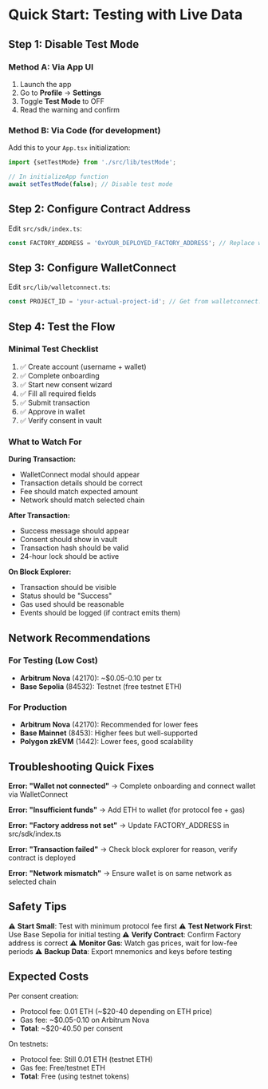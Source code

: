 # Quick Start: Testing with Live Data

## Step 1: Disable Test Mode

### Method A: Via App UI
1. Launch the app
2. Go to **Profile** → **Settings**
3. Toggle **Test Mode** to OFF
4. Read the warning and confirm

### Method B: Via Code (for development)
Add this to your `App.tsx` initialization:

```typescript
import {setTestMode} from './src/lib/testMode';

// In initializeApp function
await setTestMode(false); // Disable test mode
```

## Step 2: Configure Contract Address

Edit `src/sdk/index.ts`:

```typescript
const FACTORY_ADDRESS = '0xYOUR_DEPLOYED_FACTORY_ADDRESS'; // Replace with actual address
```

## Step 3: Configure WalletConnect

Edit `src/lib/walletconnect.ts`:

```typescript
const PROJECT_ID = 'your-actual-project-id'; // Get from walletconnect.com
```

## Step 4: Test the Flow

### Minimal Test Checklist
1. ✅ Create account (username + wallet)
2. ✅ Complete onboarding
3. ✅ Start new consent wizard
4. ✅ Fill all required fields
5. ✅ Submit transaction
6. ✅ Approve in wallet
7. ✅ Verify consent in vault

### What to Watch For

**During Transaction:**
- WalletConnect modal should appear
- Transaction details should be correct
- Fee should match expected amount
- Network should match selected chain

**After Transaction:**
- Success message should appear
- Consent should show in vault
- Transaction hash should be valid
- 24-hour lock should be active

**On Block Explorer:**
- Transaction should be visible
- Status should be "Success"
- Gas used should be reasonable
- Events should be logged (if contract emits them)

## Network Recommendations

### For Testing (Low Cost)
- **Arbitrum Nova** (42170): ~$0.05-0.10 per tx
- **Base Sepolia** (84532): Testnet (free testnet ETH)

### For Production
- **Arbitrum Nova** (42170): Recommended for lower fees
- **Base Mainnet** (8453): Higher fees but well-supported
- **Polygon zkEVM** (1442): Lower fees, good scalability

## Troubleshooting Quick Fixes

**Error: "Wallet not connected"**
→ Complete onboarding and connect wallet via WalletConnect

**Error: "Insufficient funds"**
→ Add ETH to wallet (for protocol fee + gas)

**Error: "Factory address not set"**
→ Update FACTORY_ADDRESS in src/sdk/index.ts

**Error: "Transaction failed"**
→ Check block explorer for reason, verify contract is deployed

**Error: "Network mismatch"**
→ Ensure wallet is on same network as selected chain

## Safety Tips

⚠️ **Start Small**: Test with minimum protocol fee first
⚠️ **Test Network First**: Use Base Sepolia for initial testing
⚠️ **Verify Contract**: Confirm Factory address is correct
⚠️ **Monitor Gas**: Watch gas prices, wait for low-fee periods
⚠️ **Backup Data**: Export mnemonics and keys before testing

## Expected Costs

Per consent creation:
- Protocol fee: 0.01 ETH (~$20-40 depending on ETH price)
- Gas fee: ~$0.05-0.10 on Arbitrum Nova
- **Total**: ~$20-40.50 per consent

On testnets:
- Protocol fee: Still 0.01 ETH (testnet ETH)
- Gas fee: Free/testnet ETH
- **Total**: Free (using testnet tokens)

